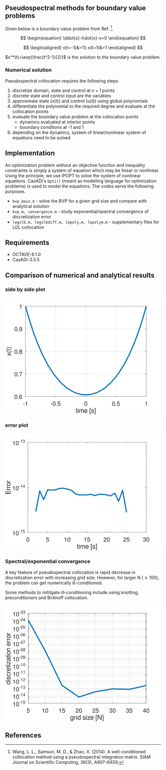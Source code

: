 ## Pseudospectral methods for boundary value problems

Given below is a boundary value problem from Ref. [^1]. 

$$ 
\begin{equation}
\ddot{x}-t\dot{x}-x=0
\end{equation}
$$

$$ 
\begin{aligned}
x(t=-1)&=1\\
x(t=1)&=1
\end{aligned}
$$

$x^*(t)=\exp(\frac{t^2-1}{2})$ is the solution to the boundary value problem.

### Numerical solution
Pseudospectral collocation requires the following steps
1. discretize domain, state and control at $n+1$ points
2. discrete state and control input are the variables
3. approximate state $(x(t))$ and control $(u(t))$ using global polynomials
4. differentiate the polynomial to the required degree and evaluate at the collocation points
5. evaluate the boundary value problem at the collocation points
    * dynamics evaluated at interior points
    * boundary conditions at -1 and 1
8. depending on the dynamics, system of linear/nonlinear system of equations need to be solved

## Implementation

An optimization problem without an objective function and inequality constraints is simply a system of equation which may be linear or nonlinear.
Using the principle, we use IPOPT to solve the system of nonlinear equations. CasADi's ```Opti()``` (meant as modelling language for optimization problems) is used to model the equations.
The codes serve the following purposes.

* ```bvp_main.m``` - solve the BVP for a given grid size and compare with analytical solution
* ```bvp.m, convergence.m``` - study exponential/spectral convergence of discretization error
* ```legslb.m, legslbdiff.m, lepoly.m, lepolym.m``` - supplementary files for LGL collocation

## Requirements
* OCTAVE-6.1.0
* CasADi-3.5.5

## Comparison of numerical and analytical results

### side by side plot 
![image](sol.svg)

### error plot
![image](esol.svg)

### Spectral/exponential convergence

A key feature of pseudospectral collocation is rapid decrease in discretization error with increasing grid size. However, for larger N ($\geq 100$),
the problem can get numerically ill-conditioned.

Some methods to mititgate ill-conditioning include using knotting, preconditioners and Birkhoff collocation.

![image](exp.svg)

## References

[^1]: Wang, L. L., Samson, M. D., & Zhao, X. (2014). A well-conditioned collocation method using a pseudospectral integration matrix. SIAM Journal on Scientific Computing, 36(3), A907-A929.

